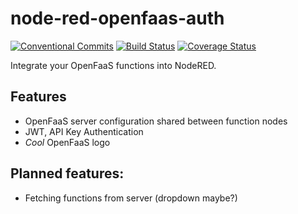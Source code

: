 # node-red-openfaas-auth

[![Conventional Commits](https://img.shields.io/badge/Conventional%20Commits-1.0.0-yellow.svg)](https://conventionalcommits.org)
[![Build Status](https://travis-ci.org/kolomolo/node-red-openfaas-auth.svg?branch=master)](https://travis-ci.org/kolomolo/node-red-openfaas-auth)
[![Coverage Status](https://coveralls.io/repos/github/kolomolo/node-red-openfaas-auth/badge.svg?branch=master)](https://coveralls.io/github/kolomolo/node-red-openfaas-auth?branch=master)

Integrate your OpenFaaS functions into NodeRED.

## Features

- OpenFaaS server configuration shared between function nodes
- JWT, API Key Authentication
- *Cool* OpenFaaS logo

## Planned features:

- Fetching functions from server (dropdown maybe?)

